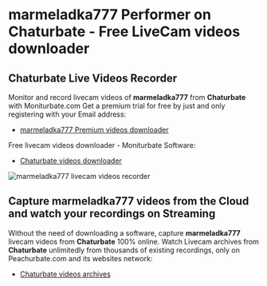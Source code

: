 # marmeladka777 Performer on Chaturbate - Free LiveCam videos downloader

## Chaturbate Live Videos Recorder

Monitor and record livecam videos of **marmeladka777** from **Chaturbate** with Moniturbate.com
Get a premium trial for free by just and only registering with your Email address:
* [marmeladka777 Premium videos downloader](https://moniturbate.com/request-demo-licence-key.html)

Free livecam videos downloader - Moniturbate Software:
* [Chaturbate videos downloader](https://moniturbate.com/moniturbate-download-software.html)

![marmeladka777 livecam videos recorder](https://peachurnet.com/templates/moniturbate-software.png)


## Capture marmeladka777 videos from the Cloud and watch your recordings on Streaming

Without the need of downloading a software, capture **marmeladka777** livecam videos from **Chaturbate** 100% online.
Watch Livecam archives from **Chaturbate** unlimitedly from thousands of existing recordings, only on Peachurbate.com and its websites network:
* [Chaturbate videos archives](https://peachurnet.com/)